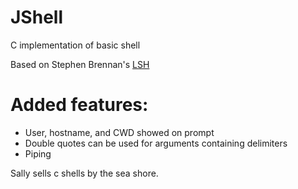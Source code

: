# JShell
C implementation of basic shell

Based on Stephen Brennan's [LSH](http://github.com/brenns10/lsh/)

# Added features:

* User, hostname, and CWD showed on prompt
* Double quotes can be used for arguments containing delimiters
* Piping

Sally sells c shells by the sea shore.
